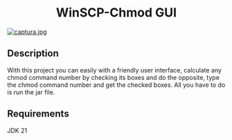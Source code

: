 <h1 align="center">WinSCP-Chmod GUI</h1>

[![captura.jpg](https://i.postimg.cc/QCWPxSZ7/captura.jpg)](https://postimg.cc/gLm4gVJc)

## Description

With this project you can easily with a friendly user interface, calculate any chmod command number by checking its boxes and do the opposite, type the chmod command number and get the checked boxes. All you have to do is run the jar file.

## Requirements

JDK 21
